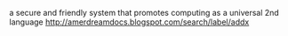 a secure and friendly system that promotes
computing as a universal 2nd language
http://amerdreamdocs.blogspot.com/search/label/addx
